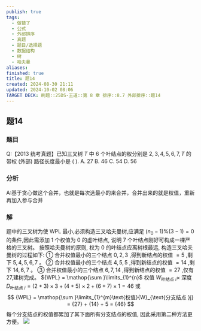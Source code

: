 ```yaml
---
publish: true
tags:
  - 做错了
  - 公式
  - 外部排序
  - 真题
  - 题目/选择题
  - 数据结构
  - 树
  - 哈夫曼
aliases: 
finished: true
title: 题14
created: 2024-08-30 21:11
updated: 2024-10-02 08:06
TARGET DECK: 刷题::25DS-王道::第 8 章 排序::8.7 外部排序::题14
---
```

## 题14
### 题目
Q:【2013 统考真题】已知三叉树 $T$ 中 6 个叶结点的权分别是 $2,3,4,5,6,7,T$ 的带权 (外部) 路径长度最小是 ( ).
A. 27 B. 46 C. 54 D. 56
### 分析
A:基于贪心做这个合并，也就是每次选最小的来合并，合并出来的就是权值，重新再加入参与合并
### 解
题中的三叉树为使 WPL 最小,必须构造三叉哈夫曼树,应满足 $( {{n}_{0} - 1}) \% ( {3 - 1})  = 0$ 的条件,因此需添加 1 个权值为 0 的虚叶结点, 说明 7 个叶结点刚好可构成一棵严格的三叉树。
按照哈夫曼树的原则, 权为 0 的叶结点应离树根最远, 构造三叉哈夫曼树的过程如下:
① 合并权值最小的三个结点 $0,2,3$ ,得到新结点的权值 $= 5$ ,剩下 $5,4,5,6,7$ 。
② 合并权值最小的三个结点 $4,5,5$ ,得到新结点的权值 $= {14}$ ,剩下 ${14},6,7$ 。
③ 合并权值最小的三个结点 $6,7,{14}$ ,得到新结点的权值 $= {27}$ ,仅有 27,建树完成。
${WPL} = \mathop{\sum }\limits_{1}^{n}$ 权值 ${W}_{\text{叶结点 }i} \times$ 深度 ${D}_{\text{叶结点 }i} = ( {2 + 3})  \times  3 + ( {4 + 5})  \times  2 + ( {6 + 7})  \times  1 = {46}$
或
$$
{WPL} = \mathop{\sum }\limits_{1}^{m}\text{权值}{W}_{\text{分支结点 }j} = {27} + {14} + 5 = {46}
$$
每个分支结点的权值都累加了其下面所有分支结点的权值, 因此采用第二种方法更方便。
![](https://img.hwenyi.live/202410021601710.webp)


 